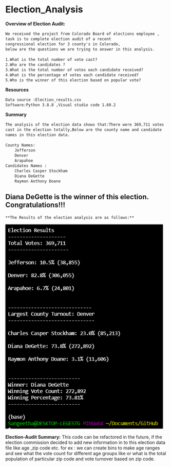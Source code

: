 # Election_Analysis

**Overview of Election Audit:**

    We received the project from Colorado Board of elections employee , 
    task is to complete election audit of a recent 
    congressional election for 3 county's in Colorado,
    below are the questions we are trying to answer in this analysis.

    1.What is the total number of vote cast?
    2.Who are the candidates ?
    3.What is the total number of votes each candidate received? 
    4.What is the percentage of votes each candidate received?
    5.Who is the winner of this election based on popular vote?

**Resources**

    Data source :Election_results.csv
    Software:Python 3.8.8 ,Visual studio code 1.60.2

**Summary**
   
    The analysis of the election data shows that:There were 369,711 votes cast in the election totally,Below are the county name and candidate names in this election data.
    
    County Names:
        Jefferson
        Denver
        Arapahoe
    Candidates Names :
        Charles Casper Stockham 
        Diana DeGette
        Raymon Anthony Doane
    
## Diana DeGette is the winner of this election. Congratulations!!!
 
    **The Results of the election analysis are as follows:**
![output](Resources/Pypoll_output_final.PNG)  


**Election-Audit Summary:**
    This code can be refactored in the future, if the election commission decided to add new information in to this election data file like age ,zip code etc. for ex : we can create bins to make age ranges and see what the vote count for different age groups like or what is the total population of particular zip code and vote turnover based on zip code.

    


